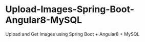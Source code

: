 # Upload-Images-Spring-Boot-Angular8-MySQL
Upload and Get Images using Spring Boot + Angular8 + MySQL
